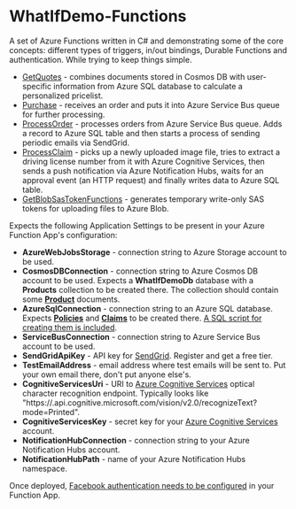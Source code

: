 # WhatIfDemo-Functions

A set of Azure Functions written in C# and demonstrating some of the core concepts: different types of triggers, in/out bindings, Durable Functions and authentication.
While trying to keep things simple.

- [GetQuotes](https://github.com/scale-tone/WhatIfDemo/blob/master/WhatIfDemo-Functions/GetQuotesFunction.cs) - combines documents stored in Cosmos DB with user-specific information from Azure SQL database to calculate a personalized pricelist.
- [Purchase](https://github.com/scale-tone/WhatIfDemo/blob/master/WhatIfDemo-Functions/PurchaseFunction.cs) - receives an order and puts it into Azure Service Bus queue for further processing.
- [ProcessOrder](https://github.com/scale-tone/WhatIfDemo/blob/master/WhatIfDemo-Functions/ProcessOrderFunction.cs) - processes orders from Azure Service Bus queue. Adds a record to Azure SQL table and then starts a process of sending periodic emails via SendGrid.
- [ProcessClaim](https://github.com/scale-tone/WhatIfDemo/blob/master/WhatIfDemo-Functions/ProcessClaimFunction.cs) - picks up a newly uploaded image file, tries to extract a driving license number from it with Azure Cognitive Services, then sends a push notification via Azure Notification Hubs, waits for an approval event (an HTTP request) and finally writes data to Azure SQL table.
- [GetBlobSasTokenFunctions](https://github.com/scale-tone/WhatIfDemo/blob/master/WhatIfDemo-Functions/GetBlobSasTokenFunctions.cs) - generates temporary write-only SAS tokens for uploading files to Azure Blob.

Expects the following Application Settings to be present in your Azure Function App's configuration:

- **AzureWebJobsStorage** - connection string to Azure Storage account to be used.
- **CosmosDBConnection** - connection string to Azure Cosmos DB account to be used. Expects a **WhatIfDemoDb** database with a **Products** collection to be created there. The collection should contain some [**Product**](https://github.com/scale-tone/WhatIfDemo/blob/master/WhatIfDemo-Functions/DataModel.cs#L15) documents.
- **AzureSqlConnection** - connection string to an Azure SQL database. Expects [**Policies**](https://github.com/scale-tone/WhatIfDemo/blob/master/WhatIfDemo-Functions/DataModel.cs#L34) and [**Claims**](https://github.com/scale-tone/WhatIfDemo/blob/master/WhatIfDemo-Functions/DataModel.cs#L43) to be created there. [A SQL script for creating them is included](https://github.com/scale-tone/WhatIfDemo/blob/master/WhatIfDemo-Functions/WhatIfDemoDb.sql).
- **ServiceBusConnection** - connection string to Azure Service Bus account to be used.
- **SendGridApiKey** - API key for [SendGrid](https://sendgrid.com/). Register and get a free tier.
- **TestEmailAddress** - email address where test emails will be sent to. Put your own email there, don't put anyone else's.
- **CognitiveServicesUri** - URI to [Azure Cognitive Services](https://azure.microsoft.com/en-us/services/cognitive-services/) optical character recognition endpoint. Typically looks like "https://<your-region>.api.cognitive.microsoft.com/vision/v2.0/recognizeText?mode=Printed".
- **CognitiveServicesKey** - secret key for your [Azure Cognitive Services](https://azure.microsoft.com/en-us/services/cognitive-services/) account.
- **NotificationHubConnection** - connection string to your Azure Notification Hubs account.
- **NotificationHubPath** - name of your Azure Notification Hubs namespace.
  

Once deployed, [Facebook authentication needs to be configured](https://docs.microsoft.com/en-us/azure/app-service/configure-authentication-provider-facebook) in your Function App.
  
